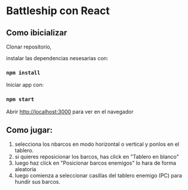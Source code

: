 # Battleship con React

## Como ibicializar

Clonar repositorio,

instalar las dependencias nesesarias con:

### `npm install`

Iniciar app con:

### `npm start`

Abrir [http://localhost:3000](http://localhost:3000) para ver en el navegador

## Como jugar:

1. selecciona los nbarcos en modo horizontal o vertical y ponlos en el tablero.
2. si quieres reposicionar los barcos, has click en "Tablero en blanco"
3. luego haz click en "Posicionar barcos enemigos" lo hara de forma aleatoria
4. luego comienza a seleccionar casillas del tablero enemigo (PC) para hundir sus barcos.
